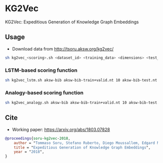 # KG2Vec
KG2Vec: Expeditious Generation of Knowledge Graph Embeddings

## Usage

* Download data from http://tsoru.aksw.org/kg2vec/

```bash
sh kg2vec_<scoring>.sh <dataset_id> <training_data> <dimensions> <test_data> <verbalization_type> <neg_sampling> <training_epochs>
```

### LSTM-based scoring function
```bash
sh kg2vec_lstm.sh aksw-bib aksw-bib-train+valid.nt 10 aksw-bib-test.nt output random 100
```

### Analogy-based scoring function
```bash
sh kg2vec_analogy.sh aksw-bib aksw-bib-train+valid.nt 10 aksw-bib-test.nt output
```

## Cite

* Working paper: https://arxiv.org/abs/1803.07828

```bib
@proceedings{soru-kg2vec-2018,
    author = "Tommaso Soru, Stefano Ruberto, Diego Moussallem, Edgard Marx, Diego Esteves, Axel-Cyrille Ngonga Ngomo",
    title = "Expeditious Generation of Knowledge Graph Embeddings",
    year = "2018",
}
```
